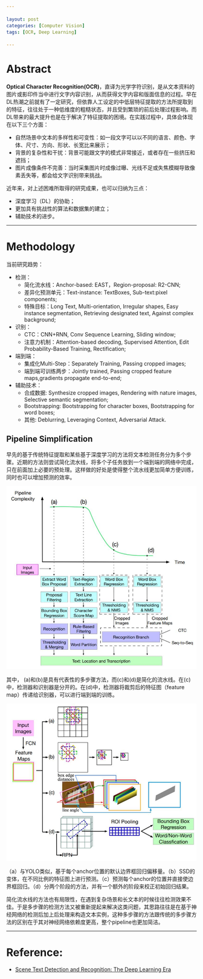 ```yaml
---

layout: post
categories: [Computer Vision]
tags: [OCR, Deep Learning]

---
```


# Abstract

**Optical Character Recognition(OCR)**，直译为光学字符识别，是从文本资料的图片或影印件当中进行文字内容识别，从而获得文字内容和版面信息的过程。早在DL热潮之前就有了一定研究，但依靠人工设定的中低层特征提取的方法所提取到的特征，往往处于一种低维度的粗糙状态，并且受到繁琐的前后处理过程影响。而DL带来的最大提升也是在于解决了特征提取的困境。在实践过程中，具体会体现在以下三个方面：
- 自然场景中文本的多样性和可变性：如一段文字可以以不同的语言、颜色、字体、尺寸、方向、形状、长宽比来展示；
- 背景的复杂性和干扰：背景可能跟文字的模式非常接近，或者存在一些挤压和遮挡；
- 图片成像条件不完善：当时采集图片时成像过曝、光线不足或失焦模糊导致像素丢失等，都会给文字识别带来挑战。

近年来，对上述困难所取得的研究成果，也可以归纳为三点：
- 深度学习（DL）的协助；
- 更加具有挑战性的算法和数据集的建立；
- 辅助技术的进步。

---

# Methodology

当前研究趋势：
- 检测：
  - 简化流水线：Anchor-based: EAST，Region-proposal: R2-CNN;
  - 差异化预测单元：Text-instance: TextBoxes, Sub-text:pixel components;
  - 特殊目标：Long Text, Multi-orientation, Irregular shapes, Easy instance segmentation, Retrieving designated text, Against complex background;
- 识别：
  - CTC：CNN+RNN, Conv Sequence Learning, Sliding window;
  - 注意力机制：Attention-based decoding, Supervised Attention, Edit Probability-Based Training, Rectification;
- 端到端：
  - 集成化Multi-Step：Separately Training, Passing cropped images;
  - 端到端可训练两步：Jointly trained, Passing cropped feature maps,gradients propagate end-to-end;
- 辅助技术：
  - 合成数据: Synthesize cropped images, Rendering with nature images, Selective semantic segmentation;
  - Bootstrapping: Bootstrapping for character boxes, Bootstrapping for word boxes;
  - 其他: Deblurring, Leveraging Context, Adversarial Attack.

## Pipeline Simplification

早先的基于传统特征提取和某些基于深度学习的方法将文本检测任务分为多个步骤。近期的方法则尝试简化流水线，将多个子任务放到一个端到端的网络中完成，只在前面加上必要的预处理。这样做的好处是使得整个流水线更加简单方便训练，同时也可以增加预测的效率。

![](https://github.com/kakack/kakack.github.io/blob/master/_images/20201117_1.jpg?raw=true)

其中， (a)和(b)是具有代表性的多步骤方法，而(c)和(d)是简化的流水线。在(c)中，检测器和识别器是分开的。在(d)中，检测器将裁剪后的特征图（feature map）传递给识别器，可以进行端到端的训练。

![](https://github.com/kakack/kakack.github.io/blob/master/_images/20201117_2.jpg?raw=true)


（a）与YOLO类似，基于每个anchor位置的默认边界框回归偏移量。（b）SSD的变体，在不同比例的特征图上进行预测。（c）预测每个anchor的位置并直接使边界框回归。（d）分两个阶段的方法，并有一个额外的阶段来校正初始回归结果。

简化流水线的方法也有局限性，在遇到复杂场景和长文本的时候往往检测效果不佳。于是多步骤的检测方法又被重新提起来解决这类问题，其思路往往是在基于神经网络的检测后加上后处理来构造文本实例，这种多步骤的方法跟传统的多步骤方法的区别在于其对神经网络依赖度更高，整个pipeline也更加简洁。

---

# Reference:

- [Scene Text Detection and Recognition: The Deep Learning Era](https://link.zhihu.com/?target=https%3A//arxiv.org/pdf/1811.04256.pdf)